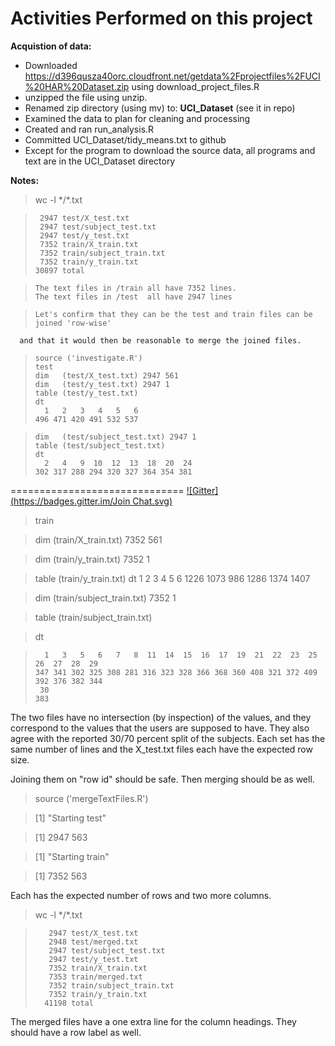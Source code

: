 Activities Performed on this project
==


**Acquistion of data:** 

- Downloaded https://d396qusza40orc.cloudfront.net/getdata%2Fprojectfiles%2FUCI%20HAR%20Dataset.zip using download_project_files.R
- unzipped the file using unzip.
- Renamed zip directory (using mv) to: **UCI_Dataset** (see it in repo)
- Examined the data to plan for cleaning and processing
- Created and ran run_analysis.R
- Committed UCI_Dataset/tidy_means.txt to github
- Except for the program to download the source data, all programs and text are in the UCI_Dataset directory



**Notes:**

> wc -l \*/\*.txt

>      2947 test/X_test.txt
>      2947 test/subject_test.txt
>      2947 test/y_test.txt
>      7352 train/X_train.txt
>      7352 train/subject_train.txt
>      7352 train/y_train.txt
>     30897 total

>     The text files in /train all have 7352 lines.
>     The text files in /test  all have 2947 lines

>     Let's confirm that they can be the test and train files can be joined 'row-wise'
      and that it would then be reasonable to merge the joined files.

>     source ('investigate.R')
>     test
>     dim   (test/X_test.txt) 2947 561
>     dim   (test/y_test.txt) 2947 1
>     table (test/y_test.txt)
>     dt
>       1   2   3   4   5   6 
>     496 471 420 491 532 537 

>     dim   (test/subject_test.txt) 2947 1
>     table (test/subject_test.txt)
>     dt
>       2   4   9  10  12  13  18  20  24 
>     302 317 288 294 320 327 364 354 381 


==============================
[![Gitter](https://badges.gitter.im/Join Chat.svg)](https://gitter.im/fm75/Getting-and-Cleaning-Data?utm_source=badge&utm_medium=badge&utm_campaign=pr-badge&utm_content=badge)

>    train

>    dim   (train/X_train.txt) 7352 561

>    dim   (train/y_train.txt) 7352 1

>    table (train/y_train.txt)
>    dt
>       1    2    3    4    5    6 
>    1226 1073  986 1286 1374 1407 

>    dim   (train/subject_train.txt) 7352 1

>    table (train/subject_train.txt)

>    dt

>       1   3   5   6   7   8  11  14  15  16  17  19  21  22  23  25  26  27  28  29
>     347 341 302 325 308 281 316 323 328 366 368 360 408 321 372 409 392 376 382 344 
>      30 
>     383 




The two files have no intersection (by inspection) of the values, 
and they correspond to the values that the users are supposed to have.
They also agree with the reported 30/70 percent split of the subjects.
Each set has the same number of lines and the X_test.txt files each have the expected
row size.

Joining them on "row id" should be safe. Then merging should be as well.

> source ('mergeTextFiles.R')

>    [1] "Starting test"

>    [1] 2947  563

>    [1] "Starting train"

>    [1] 7352  563

Each has the expected number of rows and two more columns.

>    wc -l \*/\*.txt

>        2947 test/X_test.txt
>        2948 test/merged.txt
>        2947 test/subject_test.txt
>        2947 test/y_test.txt
>        7352 train/X_train.txt
>        7353 train/merged.txt
>        7352 train/subject_train.txt
>        7352 train/y_train.txt
>       41198 total


The merged files have a one extra line for the column headings. They should have
a row label as well.




